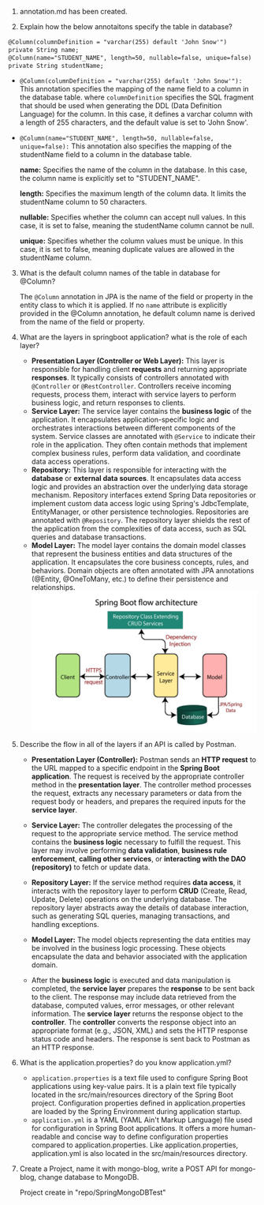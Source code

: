 1. annotation.md has been created.

2. Explain how the below annotaitons specify the table in database?

```
@Column(columnDefinition = "varchar(255) default 'John Snow'")
private String name;
@Column(name="STUDENT_NAME", length=50, nullable=false, unique=false)
private String studentName;
```

- `@Column(columnDefinition = "varchar(255) default 'John Snow'"):` This annotation specifies the mapping of the name field to a column in the database table. where `columnDefinition` specifies the SQL fragment that should be used when generating the DDL (Data Definition Language) for the column. In this case, it defines a varchar column with a length of 255 characters, and the default value is set to 'John Snow'.
- `@Column(name="STUDENT_NAME", length=50, nullable=false, unique=false):` This annotation also specifies the mapping of the studentName field to a column in the database table.

  **name:** Specifies the name of the column in the database. In this case, the column name is explicitly set to "STUDENT_NAME".

  **length:** Specifies the maximum length of the column data. It limits the studentName column to 50 characters.

  **nullable:** Specifies whether the column can accept null values. In this case, it is set to false, meaning the studentName column cannot be null.

  **unique:** Specifies whether the column values must be unique. In this case, it is set to false, meaning duplicate values are allowed in the studentName column.

3. What is the default column names of the table in database for @Column?

   The `@Column` annotation in JPA is the name of the field or property in the entity class to which it is applied. If no `name` attribute is explicitly provided in the @Column annotation, he default column name is derived from the name of the field or property.

4. What are the layers in springboot application? what is the role of each layer?

   - **Presentation Layer (Controller or Web Layer):** This layer is responsible for handling client **requests** and returning appropriate **responses**.
     It typically consists of controllers annotated with `@Controller` or `@RestController`.
     Controllers receive incoming requests, process them, interact with service layers to perform business logic, and return responses to clients.
   - **Service Layer:** The service layer contains the **business logic** of the application.
     It encapsulates application-specific logic and orchestrates interactions between different components of the system.
     Service classes are annotated with `@Service` to indicate their role in the application.
     They often contain methods that implement complex business rules, perform data validation, and coordinate data access operations.
   - **Repository:** This layer is responsible for interacting with the **database** or **external data sources**.
     It encapsulates data access logic and provides an abstraction over the underlying data storage mechanism.
     Repository interfaces extend Spring Data repositories or implement custom data access logic using Spring's JdbcTemplate, EntityManager, or other persistence technologies.
     Repositories are annotated with `@Repository`.
     The repository layer shields the rest of the application from the complexities of data access, such as SQL queries and database transactions.
   - **Model Layer:** The model layer contains the domain model classes that represent the business entities and data structures of the application.
     It encapsulates the core business concepts, rules, and behaviors.
     Domain objects are often annotated with JPA annotations (@Entity, @OneToMany, etc.) to define their persistence and relationships.
     ![image](./Spring%20Boot%20Project%20Architecture.png)

5. Describe the flow in all of the layers if an API is called by Postman.

   - **Presentation Layer (Controller):** Postman sends an **HTTP request** to the URL mapped to a specific endpoint in the **Spring Boot application**. The request is received by the appropriate controller method in the **presentation layer**. The controller method processes the request, extracts any necessary parameters or data from the request body or headers, and prepares the required inputs for the **service layer**.
   - **Service Layer:** The controller delegates the processing of the request to the appropriate service method. The service method contains the **business logic** necessary to fulfill the request. This layer may involve performing **data validation**, **business rule enforcement**, **calling other services**, or **interacting with the DAO (repository)** to fetch or update data.
   - **Repository Layer:** If the service method requires **data access**, it interacts with the repository layer to perform **CRUD** (Create, Read, Update, Delete) operations on the underlying database. The repository layer abstracts away the details of database interaction, such as generating SQL queries, managing transactions, and handling exceptions.
   - **Model Layer:** The model objects representing the data entities may be involved in the business logic processing. These objects encapsulate the data and behavior associated with the application domain.

   - After the **business logic** is executed and data manipulation is completed, the **service layer** prepares the **response** to be sent back to the client. The response may include data retrieved from the database, computed values, error messages, or other relevant information. The **service layer** returns the response object to the **controller**. The **controller** converts the response object into an appropriate format (e.g., JSON, XML) and sets the HTTP response status code and headers. The response is sent back to Postman as an HTTP response.

6. What is the application.properties? do you know application.yml?

   - `application.properties` is a text file used to configure Spring Boot applications using key-value pairs.
     It is a plain text file typically located in the src/main/resources directory of the Spring Boot project.
     Configuration properties defined in application.properties are loaded by the Spring Environment during application startup.
   - `application.yml` is a YAML (YAML Ain't Markup Language) file used for configuration in Spring Boot applications.
     It offers a more human-readable and concise way to define configuration properties compared to application.properties.
     Like application.properties, application.yml is also located in the src/main/resources directory.

7. Create a Project, name it with mongo-blog, write a POST API for mongo-blog, change database to MongoDB.

   Project create in "repo/SpringMongoDBTest"
